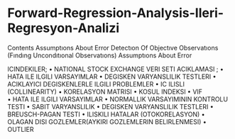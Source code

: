 # Forward-Regression-Analysis-Ileri-Regresyon-Analizi
Contents Assumptıons About Error Detectıon Of Objectıve Observatıons (Fındıng Uncondıtıonal Observatıons) Assumptıons About Error

ICINDEKILER;
•	NATIONAL STOCK EXCHANGE VERI SETI ACIKLAMASI ;
•	HATA ILE ILGILI VARSAYIMLAR 
•	DEGISKEN VARYANSLILIK TESTLERI 
•	ACIKLAYICI DEGISKENLERLE ILGILI PROBLEMLER 
•	IC ILISLI (COLLINEARITY)
•	KORELASYON MATRISI
•	KOSUL INDEKSI 
•	VIF  
•	HATA ILE ILGILI VARSAYIMLAR
•	NORMALLIK VARSAYIMININ KONTROLU TESTI
•	SABIT VARYANSLILIK 
•	DEGISKEN VARYANSLILIK TESTLERI 
•	BREUSCH-PAGAN TESTI 
•	ILISKILI HATALAR (OTOKORELASYON)
•	OLAGAN DISI GOZLEMLER(AYKIRI GOZLEMLERIN BELIRLENMESI) 
•	OUTLIER 
